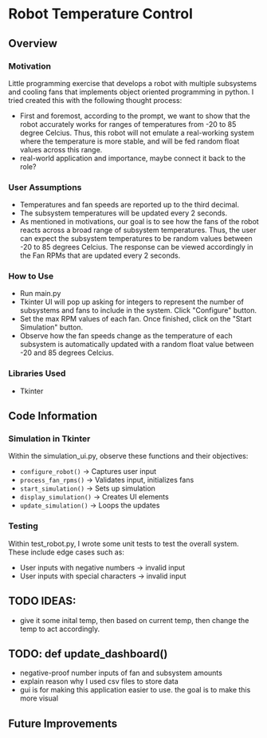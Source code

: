 # Robot Temperature Control

## Overview
### Motivation
Little programming exercise that develops a robot with multiple subsystems and cooling fans that implements object oriented programming in python. I tried created this with the following thought process:
- First and foremost, according to the prompt, we want to show that the robot accurately works for ranges of temperatures from -20 to 85 degree Celcius. Thus, this robot will not emulate a real-working system where the temperature is more stable, and will be fed random float values across this range. 
- real-world application and importance, maybe connect it back to the role?

### User Assumptions
- Temperatures and fan speeds are reported up to the third decimal. 
- The subsystem temperatures will be updated every 2 seconds.
- As mentioned in motivations, our goal is to see how the fans of the robot reacts across a broad range of subsystem temperatures. Thus, the user can expect the subsystem temperatures to be random values between -20 to 85 degrees Celcius. The response can be viewed accordingly in the Fan RPMs that are updated every 2 seconds. 

### How to Use
- Run main.py
- Tkinter UI will pop up asking for integers to represent the number of subsystems and fans to include in the system. Click "Configure" button.
- Set the max RPM values of each fan. Once finished, click on the "Start Simulation" button.
- Observe how the fan speeds change as the temperature of each subsystem is automatically updated with a random float value between -20 and 85 degrees Celcius.

### Libraries Used
- Tkinter

## Code Information
### Simulation in Tkinter
Within the simulation_ui.py, observe these functions and their objectives:
- `configure_robot()` → Captures user input
- `process_fan_rpms()` → Validates input, initializes fans
- `start_simulation()` → Sets up simulation
- `display_simulation()` → Creates UI elements
- `update_simulation()` → Loops the updates

### Testing
Within test_robot.py, I wrote some unit tests to test the overall system. These include edge cases such as:
- User inputs with negative numbers → invalid input
- User inputs with special characters → invalid input

## TODO IDEAS:
- give it some inital temp, then based on current temp, then change the temp to act accordingly. 

## TODO: def update_dashboard()
- negative-proof number inputs of fan and subsystem amounts
- explain reason why I used csv files to store data
- gui is for making this application easier to use. the goal is to make this more visual

## Future Improvements
